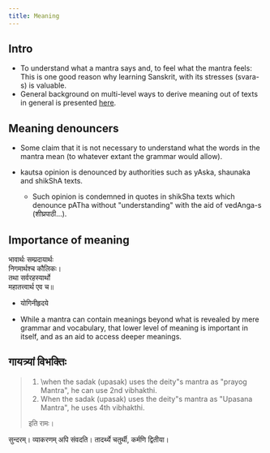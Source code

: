 ```yaml
---
title: Meaning
---
```


## Intro
- To understand what a mantra says and, to feel what the mantra feels: This is one good reason why learning Sanskrit, with its stresses (svara-s) is valuable.
- General background on multi-level ways to derive meaning out of texts in general is presented [here](../../bases/books/index/).

## Meaning denouncers
- Some claim that it is not necessary to understand what the words in the mantra mean (to whatever extant the grammar would allow). 


- kautsa opinion is denounced by authorities such as yAska, shaunaka and shikShA texts.
  - Such opinion is condemned in quotes in shikSha texts which denounce pATha without "understanding" with the aid of vedAnga-s (शीघ्रपाठी…).


## Importance of meaning
भावार्थः सम्प्रदायार्थः  
निगमार्थश्च कौलिकः।  
तथा सर्वरहस्यार्थो  
महातत्त्वार्थ एव च॥

- योगिनीहृदये

- While a mantra can contain meanings beyond what is revealed by mere grammar and vocabulary, that lower level of meaning is important in itself, and as an aid to access deeper meanings.

## गायत्र्यां विभक्तिः
> 1. \when the sadak (upasak) uses the deity"s mantra as "prayog Mantra", he can use 2nd vibhakthi. 
> 2. When the sadak (upasak) uses the deity"s mantra as "Upasana Mantra", he uses 4th vibhakthi. 
> 
> इति रामः। 

सुन्दरम्। व्याकरणम् अपि संवदति। तादर्थ्ये चतुर्थी, कर्मणि द्वितीया।  
